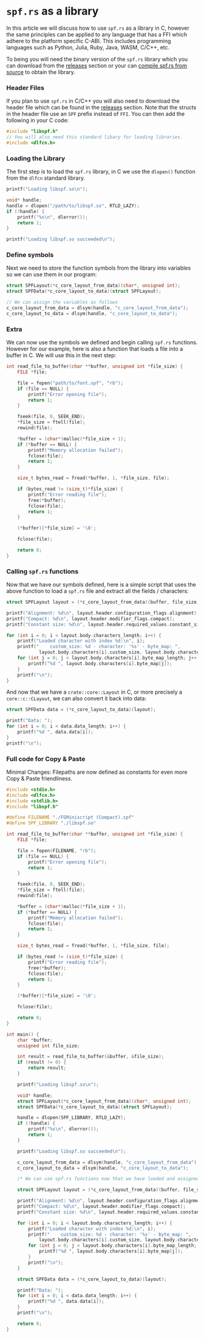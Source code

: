 # `spf.rs` as a library
In this article we will discuss how to use `spf.rs` as a library in C, however the same principles can be applied to any language that has a FFI which adhere to the platform specific C-ABI. This includes programming languages such as Python, Julia, Ruby, Java, WASM, C/C++, etc.

To being you will need the binary version of the `spf.rs` library which you can download from the [releases](https://github.com/The-Nice-One/spf.rs/releases) section or your can [compile spf.rs from source](https://docs.rs/spf/0.4.0/spf/articles/installing/index.html#compiling-spfrs-from-source) to obtain the library.

### Header Files
If you plan to use `spf.rs` in C/C++ you will also need to download the header file which can be found in the [releases](https://github.com/The-Nice-One/spf.rs/releases) section. Note that the structs in the header file use an `SPF` prefix instead of `FFI`. You can then add the following in your C code:
```c
#include "libspf.h"
// You will also need this standard libary for loading libraries.
#include <dlfcn.h>
```

### Loading the Library
The first step is to load the `spf.rs` library, in C we use the `dlopen()` function from the `dlfcn` standard library.
```c
printf("Loading libspf.so\n");

void* handle;
handle = dlopen("/path/to/libspf.so", RTLD_LAZY);
if (!handle) {
    printf("%s\n", dlerror());
    return 1;
}

printf("Loading libspf.so succeeded\n");
```

### Define symbols
Next we need to store the function symbols from the library into variables so we can use them in our program:
```c
struct SPFLayout(*c_core_layout_from_data)(char*, unsigned int);
struct SPFData(*c_core_layout_to_data)(struct SPFLayout);

// We can assign the variables as follows
c_core_layout_from_data = dlsym(handle, "c_core_layout_from_data");
c_core_layout_to_data = dlsym(handle, "c_core_layout_to_data");
```
### Extra
We can now use the symbols we defined and begin calling `spf.rs` functions. However for our example, here is also a function that loads a file into a buffer in C. We will use this in the next step:
```c
int read_file_to_buffer(char **buffer, unsigned int *file_size) {
    FILE *file;

    file = fopen("path/to/font.spf", "rb");
    if (file == NULL) {
        printf("Error opening file");
        return 1;
    }

    fseek(file, 0, SEEK_END);
    *file_size = ftell(file);
    rewind(file);

    *buffer = (char*)malloc(*file_size + 1);
    if (*buffer == NULL) {
        printf("Memory allocation failed");
        fclose(file);
        return 1;
    }

    size_t bytes_read = fread(*buffer, 1, *file_size, file);

    if (bytes_read != (size_t)*file_size) {
        printf("Error reading file");
        free(*buffer);
        fclose(file);
        return 1;
    }

    (*buffer)[*file_size] = '\0';

    fclose(file);

    return 0;
}
```
### Calling `spf.rs` functions
Now that we have our symbols defined, here is a simple script that uses the above function to load a `spf.rs` file and extract all the fields / characters:
```c
struct SPFLayout layout = (*c_core_layout_from_data)(buffer, file_size);

printf("Alignment: %d\n", layout.header.configuration_flags.alignment);
printf("Compact: %d\n", layout.header.modifier_flags.compact);
printf("Constant size: %d\n", layout.header.required_values.constant_size);

for (int i = 0; i < layout.body.characters_length; i++) {
    printf("Loaded character with index %d:\n", i);
    printf("    custom_size: %d - character: '%s' - byte_map: ",
            layout.body.characters[i].custom_size, layout.body.characters[i].utf8);
    for (int j = 0; j < layout.body.characters[i].byte_map_length; j++) {
        printf("%d ", layout.body.characters[i].byte_map[j]);
    }
    printf("\n");
}
```
And now that we have a `crate::core::Layout` in C, or more precisely a `core::c::CLayout`, we can also convert it back into data:
```c
struct SPFData data = (*c_core_layout_to_data)(layout);

printf("Data: ");
for (int i = 0; i < data.data_length; i++) {
    printf("%d ", data.data[i]);
}
printf("\n");
```
### Full code for Copy & Paste
Minimal Changes: Filepaths are now defined as constants for even more Copy & Paste friendliness.
```c
#include <stdio.h>
#include <dlfcn.h>
#include <stdlib.h>
#include "libspf.h"

#define FILENAME "./FGMiniscript (Compact).spf"
#define SPF_LIBRARY "./libspf.so"

int read_file_to_buffer(char **buffer, unsigned int *file_size) {
    FILE *file;

    file = fopen(FILENAME, "rb");
    if (file == NULL) {
        printf("Error opening file");
        return 1;
    }

    fseek(file, 0, SEEK_END);
    *file_size = ftell(file);
    rewind(file);

    *buffer = (char*)malloc(*file_size + 1);
    if (*buffer == NULL) {
        printf("Memory allocation failed");
        fclose(file);
        return 1;
    }

    size_t bytes_read = fread(*buffer, 1, *file_size, file);

    if (bytes_read != (size_t)*file_size) {
        printf("Error reading file");
        free(*buffer);
        fclose(file);
        return 1;
    }

    (*buffer)[*file_size] = '\0';

    fclose(file);

    return 0;
}

int main() {
    char *buffer;
    unsigned int file_size;

    int result = read_file_to_buffer(&buffer, &file_size);
    if (result != 0) {
        return result;
    }

    printf("Loading libspf.so\n");

    void* handle;
    struct SPFLayout(*c_core_layout_from_data)(char*, unsigned int);
    struct SPFData(*c_core_layout_to_data)(struct SPFLayout);

    handle = dlopen(SPF_LIBRARY, RTLD_LAZY);
    if (!handle) {
        printf("%s\n", dlerror());
        return 1;
    }

    printf("Loading libspf.so succeeded\n");

    c_core_layout_from_data = dlsym(handle, "c_core_layout_from_data");
    c_core_layout_to_data = dlsym(handle, "c_core_layout_to_data");

    /* We can use spf.rs functions now that we have loaded and assigned them to variables */

    struct SPFLayout layout = (*c_core_layout_from_data)(buffer, file_size);

    printf("Alignment: %d\n", layout.header.configuration_flags.alignment);
    printf("Compact: %d\n", layout.header.modifier_flags.compact);
    printf("Constant size: %d\n", layout.header.required_values.constant_size);

    for (int i = 0; i < layout.body.characters_length; i++) {
        printf("Loaded character with index %d:\n", i);
        printf("    custom_size: %d - character: '%s' - byte_map: ",
            layout.body.characters[i].custom_size, layout.body.characters[i].utf8);
        for (int j = 0; j < layout.body.characters[i].byte_map_length; j++) {
            printf("%d ", layout.body.characters[i].byte_map[j]);
        }
        printf("\n");
    }

    struct SPFData data = (*c_core_layout_to_data)(layout);

    printf("Data: ");
    for (int i = 0; i < data.data_length; i++) {
        printf("%d ", data.data[i]);
    }
    printf("\n");

    return 0;
}
```
